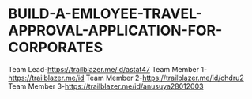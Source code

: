 # BUILD-A-EMLOYEE-TRAVEL-APPROVAL-APPLICATION-FOR-CORPORATES
Team Lead-https://trailblazer.me/id/astat47
Team Member 1-https://trailblazer.me/id
Team Member 2-https://trailblazer.me/id/chdru2
Team Member 3-https://trailblazer.me/id/anusuya28012003
